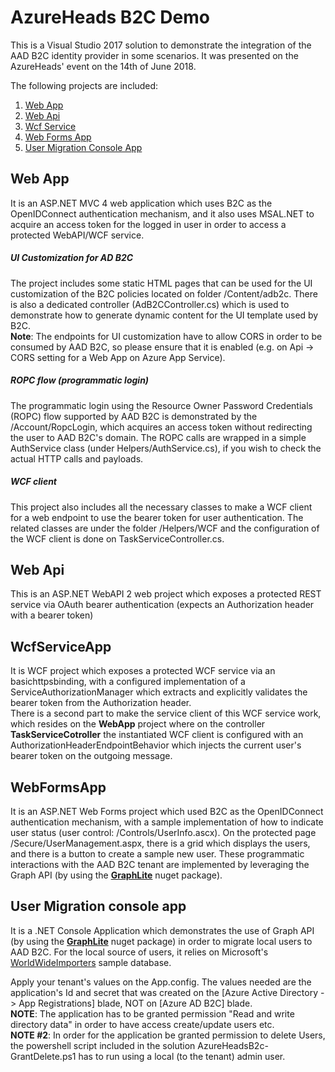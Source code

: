 # AzureHeads B2C Demo

This is a Visual Studio 2017 solution to demonstrate the integration of the AAD B2C identity provider in some scenarios. It was presented on the AzureHeads' event on the 14th of June 2018.

The following projects are included:

1. [Web App](#web-app)
2. [Web Api](#web-api)
3. [Wcf Service](#wcfserviceapp)
4. [Web Forms App](#webformsapp)
5. [User Migration Console App](#user-migration-console-app)

## Web App
It is an ASP.NET MVC 4 web application which uses B2C as the OpenIDConnect authentication mechanism, 
and it also uses MSAL.NET to acquire an access token for the logged in user in order to access a protected WebAPI/WCF service.

##### UI Customization for AD B2C
The project includes some static HTML pages that can be used for the UI customization of the B2C policies located on folder /Content/adb2c.
There is also a dedicated controller (AdB2CController.cs) which is used to demonstrate how to generate dynamic content for the UI template used by B2C.
<br>__Note__: The endpoints for UI customization have to allow CORS in order to be consumed by AAD B2C, so please ensure that it is enabled (e.g. on Api -> CORS setting for a Web App on Azure App Service).

##### ROPC flow (programmatic login)
The programmatic login using the Resource Owner Password Credentials (ROPC) flow supported by AAD B2C is demonstrated by the /Account/RopcLogin, which acquires an access token without redirecting the user to AAD B2C's domain. 
The ROPC calls are wrapped in a simple AuthService class (under Helpers/AuthService.cs), if you wish to check the actual HTTP calls and payloads.

##### WCF client
This project also includes all the necessary classes to make a WCF client for a web endpoint to use the bearer token for user authentication. The related classes are under the folder /Helpers/WCF and the configuration of the WCF client is done on TaskServiceController.cs.

## Web Api
This is an ASP.NET WebAPI 2 web project which exposes a protected REST service via OAuth bearer authentication (expects an Authorization header with a bearer token)

## WcfServiceApp
It is WCF project which exposes a protected WCF service via an basichttpsbinding, with a configured implementation of a ServiceAuthorizationManager which extracts and explicitly validates the bearer token from the Authorization header.
<br>There is a second part to make the service client of this WCF service work, which resides on the __WebApp__ project where on the controller __TaskServiceCotroller__ the instantiated WCF client is configured with an AuthorizationHeaderEndpointBehavior which injects the current user's bearer token on the outgoing message.

## WebFormsApp
It is an ASP.NET Web Forms project which used B2C as the OpenIDConnect authentication mechanism, with a sample implementation of how to indicate user status (user control: /Controls/UserInfo.ascx). On the protected page /Secure/UserManagement.aspx, there is a grid which displays the users, and there is a button to create a sample new user. These programmatic interactions with the AAD B2C tenant are implemented by leveraging the Graph API (by using the __[GraphLite](https://www.nuget.org/packages/GraphLite/)__ nuget package).

## User Migration console app
It is a .NET Console Application which demonstrates the use of Graph API (by using the __[GraphLite](https://www.nuget.org/packages/GraphLite/)__ nuget package) in order to migrate local users to AAD B2C. 
For the local source of users, it relies on Microsoft's [WorldWideImporters](https://cloudblogs.microsoft.com/sqlserver/2016/06/09/wideworldimporters-the-new-sql-server-sample-database/) sample database.

Apply your tenant's values on the App.config. The values needed are the application's Id and secret that was created on the [Azure Active Directory -> App Registrations] blade, NOT on [Azure AD B2C] blade.
<br>__NOTE__: The application has to be granted permission "Read and write directory data" in order to have access create/update users etc.
<br>__NOTE #2__: In order for the application be granted permission to delete Users, the powershell script included in the solution AzureHeadsB2c-GrantDelete.ps1 has to run using a local (to the tenant) admin user.
